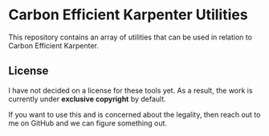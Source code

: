 # Carbon Efficient Karpenter Utilities
This repository contains an array of utilities that can be used in relation to Carbon Efficient Karpenter.

## License
I have not decided on a license for these tools yet. As a result, the work is currently under **exclusive copyright** by default.

If you want to use this and is concerned about the legality, then reach out to me on GitHub and we can figure something out. 

